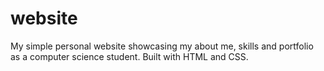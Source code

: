 # website
My simple personal website showcasing my about me, skills and portfolio as a computer science student. Built with HTML and CSS.
